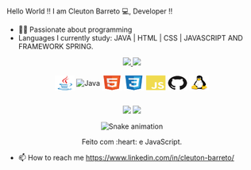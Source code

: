 Hello World !! I am Cleuton Barreto :computer:, Developer !!

- :man_technologist: Passionate about programming
- Languages ​​I currently study: JAVA | HTML | CSS | JAVASCRIPT AND FRAMEWORK SPRING.
<p align="center" style="border-radius:100%"></p>
<div align="center">
  <a href="https://github.com/Cleutonbarreto">
    <img height="151em" src="https://github-readme-stats.vercel.app/api?username=Cleutonbarreto&count_private=true&include_all_commits=true&show_icons=true&theme=dracula&hide_border=false&show_owner=true"/>
    <img height="151em" src="https://github-readme-stats.vercel.app/api/top-langs/?username=cleutonbarreto&theme=dracula&hide_border=false&&layout=compact"/>
  </a>
</div>
<div align="center" valign="top"><br>

  <img align="center" alt="Java" height="30" width="40" src="https://raw.githubusercontent.com/devicons/devicon/master/icons/java/java-original.svg">
  <img align="center" alt="Java" height="30" width="50" src="https://user-images.githubusercontent.com/33158051/103466606-760a4000-4d14-11eb-9941-2f3d00371471.png">
  <img align="center" alt="HTML" height="30" width="40" src="https://raw.githubusercontent.com/devicons/devicon/master/icons/html5/html5-original.svg">
  <img align="center" alt="CSS" height="30" width="40" src="https://raw.githubusercontent.com/devicons/devicon/master/icons/css3/css3-original.svg">
  <img align="center" alt="Js" height="30" width="40" src="https://raw.githubusercontent.com/devicons/devicon/master/icons/javascript/javascript-plain.svg">
  <img align="center" alt="github" height="30" width="40" src="https://raw.githubusercontent.com/devicons/devicon/master/icons/github/github-original.svg">
  <img align="center" alt="linux" height="30" width="40" src="https://raw.githubusercontent.com/devicons/devicon/master/icons/linux/linux-original.svg">
   
  <!--  <img align="center" alt="React" height="30" width="40" src="https://raw.githubusercontent.com/devicons/devicon/master/icons/react/react-original.svg"> -->
  <!--  <img align="center" alt="nextjs" height="30" width="40" src="https://raw.githubusercontent.com/devicons/devicon/master/icons/nextjs/nextjs-original.svg">
  <img align="center" alt="typescript" height="30" width="40" src="https://raw.githubusercontent.com/devicons/devicon/master/icons/typescript/typescript-original.svg">
  <img align="center" alt="typescript" height="30" width="40" src="https://raw.githubusercontent.com/devicons/devicon/master/icons/nodejs/nodejs-original.svg">
  <img align="center" alt="php" height="30" width="40" src="https://raw.githubusercontent.com/devicons/devicon/master/icons/php/php-original.svg">
  <img align="center" alt="Mauricio-Csharp" height="30" width="40" src="https://raw.githubusercontent.com/devicons/devicon/master/icons/csharp/csharp-original.svg">
  <img align="center" alt="Mauricio-Csharp" height="30" width="40" src="https://raw.githubusercontent.com/devicons/devicon/master/icons/c/c-original.svg">
  <img align="center" alt="Mauricio-Csharp" height="30" width="40" src="https://raw.githubusercontent.com/devicons/devicon/master/icons/java/java-original.svg">
   <img align="center" alt="Mauricio-Csharp" height="30" width="40" src="https://raw.githubusercontent.com/devicons/devicon/master/icons/bootstrap/bootstrap-original.svg">
    <img align="center" alt="Mauricio-Csharp" height="30" width="40" src="https://raw.githubusercontent.com/devicons/devicon/master/icons/wordpress/wordpress-original.svg"> -->

  
  
  
</div><br>

<div align="center">

 <!-- <a href="https://free.facebook.com/menezes.costa.754?ref_component=mfreebasic_home_header&ref_page=%2Fwap%2Fhome.php&refid=7" target="_blank"><img src="" target="_blank"></a> -->
  <a href="https://www.linkedin.com/in/cleuton-barreto/" target="_blank"><img src="https://img.shields.io/badge/-LinkedIn-%230077B5?style=for-the-badge&logo=linkedin&logoColor=white" target="_blank"></a> 
  <a href="mailto:cleuton.barreto@gmail.com"><img src="https://img.shields.io/badge/-Gmail-%23333?style=for-the-badge&logo=gmail&logoColor=white" target="_blank"></a>
</div>

<div align="center">
  
  ![Snake animation](https://github.com/danielbped/danielbped/blob/output/github-contribution-grid-snake.svg)
  
</div>

<div align="center">
  <p>Feito com :heart: e JavaScript.</p>
</div>

- 📫 How to reach me https://www.linkedin.com/in/cleuton-barreto/


